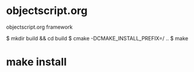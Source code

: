 objectscript.org
================

objectscript.org framework

$ mkdir build && cd build
$ cmake -DCMAKE_INSTALL_PREFIX=/ ..
$ make
# make install